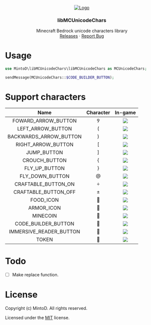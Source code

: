 <div align="center">
  <a href="https://github.com/MintoD/libMCUnicodeChars">
    <img src="https://raw.githubusercontent.com/MintoD/libMCUnicodeChars/main/assets/code-builder.png" alt="Logo" width="auto" height="auto">
  </a>

<h3 align="center">libMCUnicodeChars</h3>

  <p align="center">
    Minecraft Bedrock unicode characters library
    <br />
    <a href="https://github.com/MintoD/libMCUnicodeChars/releases">Releases</a>
    ·
    <a href="https://github.com/MintoD/libMCUnicodeChars/issues">Report Bug</a>
  </p>
</div>

# Usage
```php
use MintoD\libMCUnicodeChars\libMCUnicodeChars as MCUnicodeChars;

sendMessage(MCUnicodeChars::$CODE_BUILDER_BUTTON);
```

# Support characters
|           Name          | Character |                                                 In-game                                                 |
|:-----------------------:|:---------:|:-------------------------------------------------------------------------------------------------------:|
|   FOWARD_ARROW_BUTTON   |          |      ![](https://raw.githubusercontent.com/MintoD/libMCUnicodeChars/main/assets/forward-arrow.png)      |
|    LEFT_ARROW_BUTTON    |          |        ![](https://raw.githubusercontent.com/MintoD/libMCUnicodeChars/main/assets/left-arrow.png)       |
|  BACKWARDS_ARROW_BUTTON |          |     ![](https://raw.githubusercontent.com/MintoD/libMCUnicodeChars/main/assets/down-arrow.png)     |
|    RIGHT_ARROW_BUTTON   |          |       ![](https://raw.githubusercontent.com/MintoD/libMCUnicodeChars/main/assets/right-arrow.png)       |
|       JUMP_BUTTON       |          |       ![](https://raw.githubusercontent.com/MintoD/libMCUnicodeChars/main/assets/jump-button.png)       |
|      CROUCH_BUTTON      |          |      ![](https://raw.githubusercontent.com/MintoD/libMCUnicodeChars/main/assets/crouch-button.png)      |
|      FLY_UP_BUTTON      |          |      ![](https://raw.githubusercontent.com/MintoD/libMCUnicodeChars/main/assets/fly-up-button.png)      |
|     FLY_DOWN_BUTTON     |          |     ![](https://raw.githubusercontent.com/MintoD/libMCUnicodeChars/main/assets/fly-down-button.png)     |
|   CRAFTABLE_BUTTON_ON   |          |       ![](https://raw.githubusercontent.com/MintoD/libMCUnicodeChars/main/assets/craftable-on.png)      |
|   CRAFTABLE_BUTTON_OFF  |          |      ![](https://raw.githubusercontent.com/MintoD/libMCUnicodeChars/main/assets/craftable-off.png)      |
|        FOOD_ICON        |          |           ![](https://raw.githubusercontent.com/MintoD/libMCUnicodeChars/main/assets/food.png)          |
|        ARMOR_ICON       |          |          ![](https://raw.githubusercontent.com/MintoD/libMCUnicodeChars/main/assets/armor.png)          |
|         MINECOIN        |          |         ![](https://raw.githubusercontent.com/MintoD/libMCUnicodeChars/main/assets/minecoin.png)        |
|   CODE_BUILDER_BUTTON   |          |       ![](https://raw.githubusercontent.com/MintoD/libMCUnicodeChars/main/assets/code-builder.png)      |
| IMMERSIVE_READER_BUTTON |          | ![](https://raw.githubusercontent.com/MintoD/libMCUnicodeChars/main/assets/immersive-reader-button.png) |
|          TOKEN          |          |          ![](https://raw.githubusercontent.com/MintoD/libMCUnicodeChars/main/assets/token.png)          |
# Todo
- [ ] Make replace function.

# License
Copyright (c) MintoD. All rights reserved.

Licensed under the [MIT](https://github.com/MintoD/libMCUnicodeChars/blob/main/LICENSE) license.
